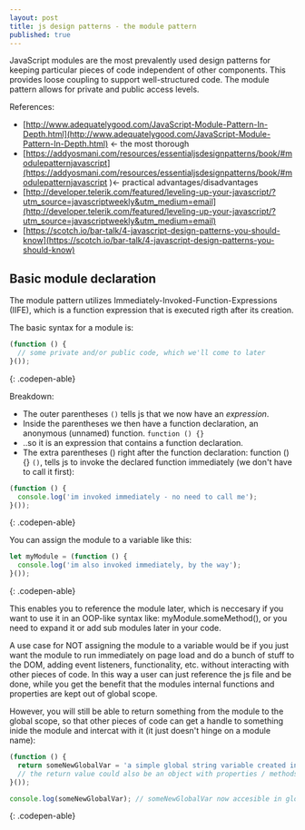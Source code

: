 ```yaml
---
layout: post
title: js design patterns - the module pattern
published: true
---
```


JavaScript modules are the most prevalently used design patterns for keeping particular pieces of code independent of other components. This provides loose coupling to support well-structured code. The module pattern allows for private and public access levels.

References:

- [http://www.adequatelygood.com/JavaScript-Module-Pattern-In-Depth.html](http://www.adequatelygood.com/JavaScript-Module-Pattern-In-Depth.html) <- the most thorough
- [https://addyosmani.com/resources/essentialjsdesignpatterns/book/#modulepatternjavascript](https://addyosmani.com/resources/essentialjsdesignpatterns/book/#modulepatternjavascript )<- practical advantages/disadvantages
- [http://developer.telerik.com/featured/leveling-up-your-javascript/?utm_source=javascriptweekly&utm_medium=email](http://developer.telerik.com/featured/leveling-up-your-javascript/?utm_source=javascriptweekly&utm_medium=email)
- [https://scotch.io/bar-talk/4-javascript-design-patterns-you-should-know](https://scotch.io/bar-talk/4-javascript-design-patterns-you-should-know)


## Basic module declaration

The module pattern utilizes Immediately-Invoked-Function-Expressions (IIFE), which is a function expression 
that is executed rigth after its creation. 

The basic syntax for a module is:

```js
(function () {
  // some private and/or public code, which we'll come to later
}());
```
{: .codepen-able}

Breakdown:

- The outer parentheses ```()``` tells js that we now have an _expression_. 
- Inside the parentheses we then have a function declaration, an anonymous (unnamed) function. ```function () {}``` 
- ..so it is an expression that contains a function declaration. 
- The extra parentheses () right after the function declaration: function () {} ```()```, tells js to invoke the declared function immediately (we don't have to call it first):

```js
(function () {
  console.log('im invoked immediately - no need to call me');
}());
```
{: .codepen-able}

You can assign the module to a variable like this:

```js
let myModule = (function () {
  console.log('im also invoked immediately, by the way');
}());
```
{: .codepen-able}


This enables you to reference the module later, which is neccesary if you want to use it in an OOP-like syntax like: myModule.someMethod(), or you need to expand it or add sub modules later in your code. 

A use case for NOT assigning the module to a variable would be if you just want the module to run immediately on page load and do a bunch of stuff to the DOM, adding event listeners, functionality, etc. without interacting with other pieces of code. In this way a user can just reference the js file and be done, while you get the benefit that the modules internal functions and properties are kept out of global scope.

However, you will still be able to return something from the module to the global scope, so that other pieces of code can get a handle to something inide the module and intercat with it (it just doesn't hinge on a module name):

```js
(function () {
  return someNewGlobalVar = 'a simple global string variable created inside a module '; 
  // the return value could also be an object with properties / methods, etc.
}());

console.log(someNewGlobalVar); // someNewGlobalVar now accesible in global scope```
```
{: .codepen-able}







